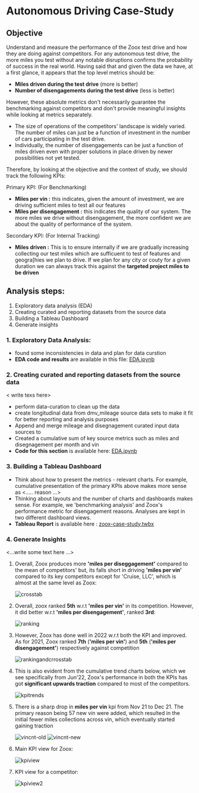 # Autonomous Driving Case-Study

## Objective
Understand and measure the performance of the Zoox test drive and how they are doing against competitors. For any autonomous test drive, the more miles you test without any notable disruptions confirms the probability of success in the real world. Having said that and given the data we have, at a first glance, it appears that the top level metrics should be:
- **Miles driven during the test drive** (more is better)
- **Number of disengagements during the test drive** (less is better)

However, these absolute metrics don't necessarily guarantee the benchmarking against competitors and don't provide meaningful insights while looking at metrics separately.
- The size of operations of the competitors' landscape is widely varied. The number of miles can just be a function of investment in the number of cars participating in the test drive.
- Individually, the number of disengagements can be just a function of miles driven even with proper solutions in place driven by newer possibilities not yet tested. 

Therefore, by looking at the objective and the context of study, we should track the following KPIs:

Primary KPI: (For Benchmarking)
- **Miles per vin :**  this indicates, given the amount of investment, we are driving sufficient miles to test all our features 
- **Miles per disengagement :** this indicates the quality of our system. The more miles we drive without disengagement, the more confident we are about the quality of performance of the system.

Secondary KPI: (For Internal Tracking)
- **Miles driven :** This is to ensure internally if we are gradually increasing collecting our test miles which are sufficuent to test of features and geogra[hies we plan to drive. If we plan for any city or couty for a given duration we can always track this against the **targeted project miles to be driven**


## Analysis steps:
1. Exploratory data analysis (EDA)
2. Creating curated and reporting datasets from the source data
3. Building a Tableau Dashboard
4. Generate insights

### 1. Exploratory Data Analysis:

- found some inconsistencies in data and plan for data curstion
- **EDA code and results** are available in this file: [EDA.ipynb](./EDA.ipynb)

### 2. Creating curated and reporting datasets from the source data 
< write texs here>
- perform data-curation to clean up the data
- create longitudinal data from dmv_mileage source data sets to make it fit for better reporting and analysis purposes
- Append and merge mileage and disegnagement curated input data sources to
- Created a cumulative sum of key source metrics such as miles and disegnagement per month and vin
- **Code for this section** is available here: [EDA.ipynb](./EDA.ipynb)

### 3. Building a Tableau Dashboard

- Think about how to present the metrics - relevant charts. For example, cumulative presentation of the primary KPIs above makes more sense as <..... reason ...> 
- Thinking about layouts and the number of charts and dashboards makes sense. For example, we 'benchmarking analysis' and Zoox's performance metric for disengagement reasons. Analyses are kept in two different dashboard views. 
- **Tableau Report** is available here : [zoox-case-study.twbx](./zoox-case-study.twbx)

### 4. Generate Insights
<...write some text here ...>
1. Overall, Zoox produces more **'miles per diseggagement'** compared to the mean of competitors' but, its falls short in driving **'miles per vin'** compared to its key competitors except for 'Cruise, LLC', which is almost at the same level as Zoox:
   
   ![crosstab](crosstab.png)

2. Overall, zoox ranked **5th** w.r.t **'miles per vin'** in its competition. However, it did better w.r.t **'miles per disengagement'**, ranked **3rd**:

   ![ranking](ranking.png)
   
3. However, Zoox has done well in 2022 w.r.t both the KPI and improved. As for 2021, Zoox ranked **7th** (**'miles per vin'**) and **5th** (**'miles per disengagement'**) respectively against competition

   ![rankingandcrrosstab](rankingandcrrosstab.png)
   
4. This is also evident from the cumulative trend charts below, which we see specifically from Jun'22, Zoox's performance in both the KPIs has got **significant upwards traction** compared to most of the competitors.

   ![kpitrends](kpitrends.png)
   
5. There is a sharp drop in **miles per vin** kpi from Nov 21 to Dec 21. The primary reason being 57 new vin were added, which resulted in the initial fewer miles collections across vin, which eventually started gaining traction

   ![vincnt-old](vincnt-old.png)    ![vincnt-new](vincnt-new.png)
   
6. Main KPI view for Zoox:

   ![kpiview](kpiview.png) 

7. KPI view for a competitor:

   ![kpiview2](kpiview2.png) 
   



